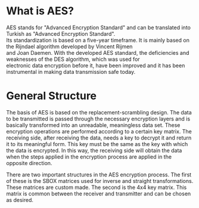 # What is AES?
AES stands for "Advanced Encryption Standard" and can be translated into Turkish as "Advanced Encryption Standard". <br/> Its standardization is based on a five-year timeframe. It is mainly based on the Rijndael algorithm developed by Vincent Rijmen <br/> and Joan Daemen. With the developed AES standard, the deficiencies and weaknesses of the DES algorithm, which was used for <br/> electronic data encryption before it, have been improved and it has been instrumental in making data transmission safe today.
# General Structure
The basis of AES is based on the replacement-scrambling design. The data to be transmitted is passed through the necessary encryption layers and is basically transformed into an unreadable, meaningless data set. These encryption operations are performed according to a certain key matrix. The receiving side, after receiving the data, needs a key to decrypt it and return it to its meaningful form. This key must be the same as the key with which the data is encrypted. In this way, the receiving side will obtain the data when the steps applied in the encryption process are applied in the opposite direction.

There are two important structures in the AES encryption process. The first of these is the SBOX matrices used for inverse and straight transformations. These matrices are custom made. The second is the 4x4 key matrix. This matrix is ​​common between the receiver and transmitter and can be chosen as desired.
